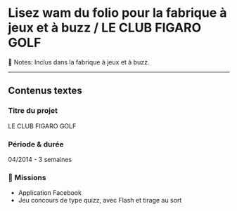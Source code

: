 # Lisez wam du folio pour la fabrique à jeux et à buzz / LE CLUB FIGARO GOLF

📝 Notes: Inclus dans la fabrique à jeux et à buzz.

---

## Contenus textes

### Titre du projet

LE CLUB FIGARO GOLF

### Période & durée

04/2014 - 3 semaines

### 🎯 Missions

- Application Facebook
- Jeu concours de type quizz, avec Flash et tirage au sort
